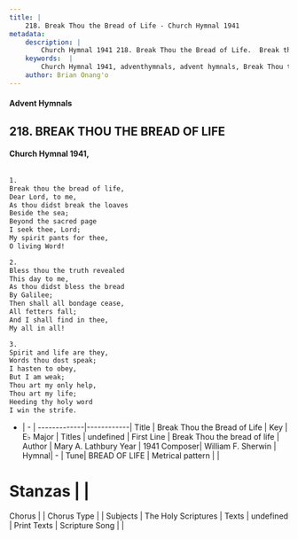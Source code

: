 ```yaml
---
title: |
    218. Break Thou the Bread of Life - Church Hymnal 1941
metadata:
    description: |
        Church Hymnal 1941 218. Break Thou the Bread of Life.  Break thou the bread of life,  Dear Lord, to me,  As thou didst break the loaves  Beside the sea;  Beyond the sacred page  I seek thee, Lord;  My spirit pants for thee,  O living Word!  
    keywords:  |
        Church Hymnal 1941, adventhymnals, advent hymnals, Break Thou the Bread of Life, Break Thou the bread of life. 
    author: Brian Onang'o
---
```


#### Advent Hymnals
## 218. BREAK THOU THE BREAD OF LIFE
####  Church Hymnal 1941,

```txt

1.
Break thou the bread of life, 
Dear Lord, to me, 
As thou didst break the loaves 
Beside the sea; 
Beyond the sacred page 
I seek thee, Lord; 
My spirit pants for thee, 
O living Word! 

2.
Bless thou the truth revealed 
This day to me, 
As thou didst bless the bread 
By Galilee; 
Then shall all bondage cease, 
All fetters fall; 
And I shall find in thee, 
My all in all! 

3.
Spirit and life are they, 
Words thou dost speak; 
I hasten to obey, 
But I am weak; 
Thou art my only help, 
Thou art my life; 
Heeding thy holy word 
I win the strife.


```

- |   -  |
-------------|------------|
Title | Break Thou the Bread of Life |
Key | E♭ Major |
Titles | undefined |
First Line | Break Thou the bread of life |
Author | Mary A. Lathbury
Year | 1941
Composer| William F. Sherwin |
Hymnal|  - |
Tune| BREAD OF LIFE |
Metrical pattern | |
# Stanzas |  |
Chorus |  |
Chorus Type |  |
Subjects | The Holy Scriptures |
Texts | undefined |
Print Texts | 
Scripture Song |  |
    
